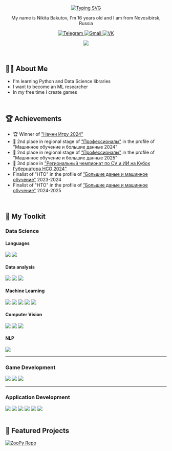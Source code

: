 <p align="center">
  <a href="https://git.io/typing-svg"><img src="https://readme-typing-svg.herokuapp.com?font=PIXY&size=64&duration=3000&pause=1000&center=true&vCenter=true&random=true&width=435&height=80&lines=Hi+There+%F0%9F%91%BE" alt="Typing SVG" /></a>
</p>

<p align="center">My name is Nikita Bakutov, I'm 16 years old and I am from Novosibirsk, Russia</p>
<p align="center">
  <a href="https://t.me/droyti">
    <img src="https://img.shields.io/badge/Telegram-2CA5E0?style=for-the-badge&logo=telegram&logoColor=white" alt="Telegram">
  </a>
  <a href="mailto:nikitabakutov2008@gmail.com">
    <img src="https://img.shields.io/badge/Gmail-D14836?style=for-the-badge&logo=gmail&logoColor=white" alt="Gmail">
  </a>
  <a href="https://vk.com/nikita_bakutov">
    <img src="https://img.shields.io/badge/VK-0077FF?style=for-the-badge&logo=vk&logoColor=white" alt="VK">
  </a>
</p>
<p align="center"><img src="https://github-readme-stats.vercel.app/api?username=droyti46&show_icons=true&theme=dark#gh-dark-mode-only"/></p>

<br>
<h2>👨‍💻 About Me</h2>

- I'm learning Python and Data Science libraries
- I want to become an ML researcher
- In my free time I create games

<br>
<h2>🏆 Achievements</h2>

- 🏆 Winner of ["Начни Игру 2024"](https://vk.com/startgame_rsv)
- 🥈 2nd place in regional stage of ["Профессионалы"](https://pro.firpo.ru/) in the profile of "Машинное обучение и большие данные 2024"
- 🥈 2nd place in regional stage of ["Профессионалы"](https://pro.firpo.ru/) in the profile of "Машинное обучение и большие данные 2025"
- 🥉 3nd place in ["Региональный чемпионат по CV и ИИ на Кубок Губернатора НСО 2024"](https://avt.global/nsk2024)
- Finalist of "НТО" in the profile of ["Большие даные и машинное обучение"](https://ntcontest.ru/tracks/nto-school/proekt-po-iskusstvennomu-intellektu/bolshie-dannye-i-mashinnoe-obuchenie/) 2023-2024
- Finalist of "НТО" in the profile of ["Большие даные и машинное обучение"](https://ntcontest.ru/tracks/nto-school/proekt-po-iskusstvennomu-intellektu/bolshie-dannye-i-mashinnoe-obuchenie/) 2024-2025

<br>
<h2>🚀 My Toolkit</h2>

<h3>Data Science</h3>
<div>
  <h4>Languages</h4>
  <img src="https://img.shields.io/badge/Python-3776AB?style=for-the-badge&logo=python&logoColor=white">
  <img src="https://img.shields.io/badge/SQL-003B57?style=for-the-badge&logo=postgresql&logoColor=white">
  
  <h4>Data analysis</h4>
  <img src="https://img.shields.io/badge/Pandas-150458?style=for-the-badge&logo=pandas&logoColor=white">
  <img src="https://img.shields.io/badge/Numpy-013243?style=for-the-badge&logo=numpy&logoColor=white">
  <img src="https://img.shields.io/badge/Seaborn-0C7EB0?style=for-the-badge&logo=seaborn&logoColor=white">

  <h4>Machine Learning</h4>
  <img src="https://img.shields.io/badge/TensorFlow-FF6F00?style=for-the-badge&logo=tensorflow&logoColor=white">
  <img src="https://img.shields.io/badge/Keras-D00000?style=for-the-badge&logo=keras&logoColor=white">  
  <img src="https://img.shields.io/badge/Scikit_Learn-F7931E?style=for-the-badge&logo=scikit-learn&logoColor=white">
  <img src="https://img.shields.io/badge/CatBoost-FF6F00?style=for-the-badge&logo=catboost&logoColor=white">
  <img src="https://img.shields.io/badge/Transformers-0055FF?style=for-the-badge&logo=Hugging%20Face&logoColor=white">

  <h4>Computer Vision</h4>
  <img src="https://img.shields.io/badge/OpenCV-27338e?style=for-the-badge&logo=opencv&logoColor=white">
  <img src="https://img.shields.io/badge/YOLO-00FFFF?style=for-the-badge&logo=yolo&logoColor=black">
  <img src="https://img.shields.io/badge/Albumentations-FF0000?style=for-the-badge&logo=&logoColor=white">

  <h4>NLP</h4>
  <img src="https://img.shields.io/badge/SpaCy-09A3D5?style=for-the-badge&logo=spacy&logoColor=white">
</div>

---

### Game Development
<div>
  <img src="https://img.shields.io/badge/Godot-478CBF?style=for-the-badge&logo=godotengine&logoColor=white">
  <img src="https://img.shields.io/badge/GDScript-478CBF?style=for-the-badge&logo=godotengine&logoColor=white">
  <img src="https://img.shields.io/badge/Aseprite-7D929E?style=for-the-badge&logo=aseprite&logoColor=white">
</div>

---

### Application Development
<div>
  <img src="https://img.shields.io/badge/Docker-2496ED?style=for-the-badge&logo=docker&logoColor=white">
  <img src="https://img.shields.io/badge/Rust-000000?style=for-the-badge&logo=rust&logoColor=white">
  <img src="https://img.shields.io/badge/C%2B%2B-00599C?style=for-the-badge&logo=c%2B%2B&logoColor=white">
  <img src="https://img.shields.io/badge/C-A8B9CC?style=for-the-badge&logo=c&logoColor=black">
  <img src="https://img.shields.io/badge/HTML-E34F26?style=for-the-badge&logo=html5&logoColor=white">
  <img src="https://img.shields.io/badge/CSS-1572B6?style=for-the-badge&logo=css3&logoColor=white">
</div>

<br>
<h2>🌟 Featured Projects</h2>

[![ZooPy Repo](https://github-readme-stats.vercel.app/api/pin/?username=droyti46&repo=zoopy&theme=dark)](https://github.com/droyti46/zoopy)
